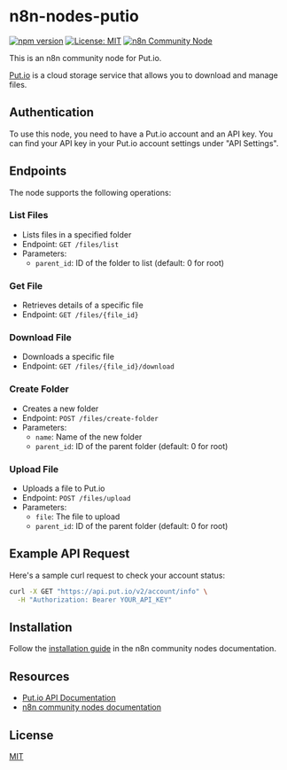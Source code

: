 # n8n-nodes-putio

[![npm version](https://badge.fury.io/js/n8n-nodes-putio.svg)](https://badge.fury.io/js/n8n-nodes-putio)
[![License: MIT](https://img.shields.io/badge/License-MIT-yellow.svg)](https://opensource.org/licenses/MIT)
[![n8n Community Node](https://img.shields.io/badge/n8n-Community%20Node-green)](https://n8n.io)

This is an n8n community node for Put.io.

[Put.io](https://put.io/) is a cloud storage service that allows you to download and manage files.

## Authentication

To use this node, you need to have a Put.io account and an API key. You can find your API key in your Put.io account settings under "API Settings".

## Endpoints

The node supports the following operations:

### List Files
- Lists files in a specified folder
- Endpoint: `GET /files/list`
- Parameters:
  - `parent_id`: ID of the folder to list (default: 0 for root)

### Get File
- Retrieves details of a specific file
- Endpoint: `GET /files/{file_id}`

### Download File
- Downloads a specific file
- Endpoint: `GET /files/{file_id}/download`

### Create Folder
- Creates a new folder
- Endpoint: `POST /files/create-folder`
- Parameters:
  - `name`: Name of the new folder
  - `parent_id`: ID of the parent folder (default: 0 for root)

### Upload File
- Uploads a file to Put.io
- Endpoint: `POST /files/upload`
- Parameters:
  - `file`: The file to upload
  - `parent_id`: ID of the parent folder (default: 0 for root)

## Example API Request

Here's a sample curl request to check your account status:

```bash
curl -X GET "https://api.put.io/v2/account/info" \
  -H "Authorization: Bearer YOUR_API_KEY"
```

## Installation

Follow the [installation guide](https://docs.n8n.io/integrations/community-nodes/installation/) in the n8n community nodes documentation.

## Resources

* [Put.io API Documentation](https://api.put.io/v2/docs/)
* [n8n community nodes documentation](https://docs.n8n.io/integrations/community-nodes/)

## License

[MIT](https://github.com/webthingee/n8n-nodes-putio/blob/master/LICENSE.md) 